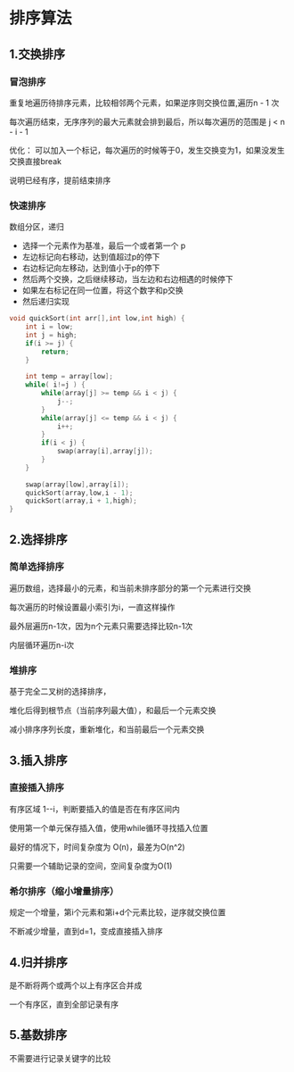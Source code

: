 # 排序算法

## 1.交换排序

### 冒泡排序

重复地遍历待排序元素，比较相邻两个元素，如果逆序则交换位置,遍历n - 1 次

每次遍历结束，无序序列的最大元素就会排到最后，所以每次遍历的范围是 j < n - i - 1



优化： 可以加入一个标记，每次遍历的时候等于0，发生交换变为1，如果没发生交换直接break

说明已经有序，提前结束排序



### 快速排序

数组分区，递归

* 选择一个元素作为基准，最后一个或者第一个 p
* 左边标记向右移动，达到值超过p的停下
* 右边标记向左移动，达到值小于p的停下
* 然后两个交换，之后继续移动，当左边和右边相遇的时候停下
* 如果左右标记在同一位置，将这个数字和p交换
* 然后递归实现

```c
void quickSort(int arr[],int low,int high) {
	int i = low;
    int j = high;
    if(i >= j) {
		return;
    }
    
    int temp = array[low];
    while( i!=j ) {
		while(array[j] >= temp && i < j) {
			j--;
        }
        while(array[j] <= temp && i < j) {
			i++;
        }
        if(i < j) {
            swap(array[i],array[j]);
        }
    }
    
    swap(array[low],array[i]);
    quickSort(array,low,i - 1);
    quickSort(array,i + 1,high);
}
```







## 2.选择排序

### 简单选择排序

遍历数组，选择最小的元素，和当前未排序部分的第一个元素进行交换

每次遍历的时候设置最小索引为i，一直这样操作



最外层遍历n-1次，因为n个元素只需要选择比较n-1次

内层循环遍历n-i次



### 堆排序

基于完全二叉树的选择排序，

堆化后得到根节点（当前序列最大值），和最后一个元素交换

减小排序序列长度，重新堆化，和当前最后一个元素交换



## 3.插入排序

### 直接插入排序

有序区域 1--i，判断要插入的值是否在有序区间内

使用第一个单元保存插入值，使用while循环寻找插入位置



最好的情况下，时间复杂度为 O(n)，最差为O(n^2)

只需要一个辅助记录的空间，空间复杂度为O(1)



### 希尔排序（缩小增量排序）

规定一个增量，第i个元素和第i+d个元素比较，逆序就交换位置

不断减少增量，直到d=1，变成直接插入排序





## 4.归并排序

是不断将两个或两个以上有序区合并成

一个有序区，直到全部记录有序





## 5.基数排序

不需要进行记录关键字的比较

